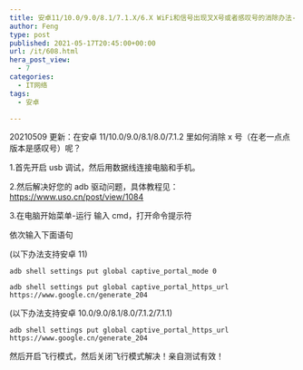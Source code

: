 ```yaml
---
title: 安卓11/10.0/9.0/8.1/7.1.X/6.X WiFi和信号出现叉X号或者感叹号的消除办法-Pixel 5和Nexus设备
author: Feng
type: post
published: 2021-05-17T20:45:00+00:00
url: /it/608.html
hera_post_view:
  - 7
categories:
  - IT网络
tags:
  - 安卓

---
```

20210509 更新：在安卓 11/10.0/9.0/8.1/8.0/7.1.2 里如何消除 x 号（在老一点点版本是感叹号）呢？

1.首先开启 usb 调试，然后用数据线连接电脑和手机。

2.然后解决好您的 adb 驱动问题，具体教程见：<https://www.uso.cn/post/view/1084>

3.在电脑开始菜单-运行 输入 cmd，打开命令提示符

<!--more-->

依次输入下面语句

(以下办法支持安卓 11)

<pre><code class="">adb shell settings put global captive_portal_mode 0

adb shell settings put global captive_portal_https_url https://www.google.cn/generate_204
</code></pre>

(以下办法支持安卓 10.0/9.0/8.1/8.0/7.1.2/7.1.1)

<pre><code class="">adb shell settings put global captive_portal_https_url https://www.google.cn/generate_204
</code></pre>

然后开启飞行模式，然后关闭飞行模式解决！亲自测试有效！